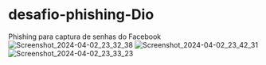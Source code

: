 # desafio-phishing-Dio
Phishing para captura de senhas do Facebook
![Screenshot_2024-04-02_23_32_38](https://github.com/emilsonjoaquimm/desafio-phishing-Dio/assets/163339642/3fc5ffc1-8d74-450d-9337-d243e7e766e9)
![Screenshot_2024-04-02_23_42_31](https://github.com/emilsonjoaquimm/desafio-phishing-Dio/assets/163339642/2bf4360e-f909-4bec-ae82-4ed571b5dda9)
![Screenshot_2024-04-02_23_33_23](https://github.com/emilsonjoaquimm/desafio-phishing-Dio/assets/163339642/305c92d9-5310-425a-bc49-27a2d8d760ad)

